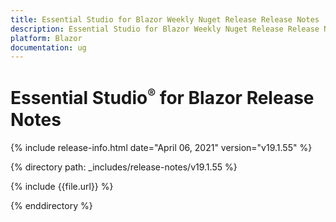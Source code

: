 ```yaml
---
title: Essential Studio for Blazor Weekly Nuget Release Release Notes  
description: Essential Studio for Blazor Weekly Nuget Release Release Notes  
platform: Blazor
documentation: ug
---
```


# Essential Studio<sup style="font-size:70%">&reg;</sup> for Blazor  Release Notes  

{% include release-info.html date="April 06, 2021"  version="v19.1.55" %} 

{% directory path: _includes/release-notes/v19.1.55 %}

{% include {{file.url}} %}

{% enddirectory %}

